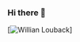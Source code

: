 ### Hi there 👋

[![Willian Louback](https://github-readme-stats.vercel.app/api/top-langs/?username=Willian-Louback&hide=html&layout=compact&theme=Tokyonight)]
